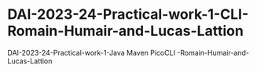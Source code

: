 # DAI-2023-24-Practical-work-1-CLI-Romain-Humair-and-Lucas-Lattion
DAI-2023-24-Practical-work-1-Java Maven PicoCLI -Romain-Humair-and-Lucas-Lattion
